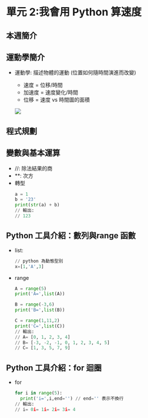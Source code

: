 單元 2:我會用 Python 算速度
=========================

## 本週簡介

## 運動學簡介
- 運動學: 描述物體的運動 (位置如何隨時間演進而改變)
    - 速度 = 位移/時間
    - 加速度 = 速度變化/時間
    - 位移 = 速度 vs 時間圖的面積
    
    ![](https://user-images.githubusercontent.com/11552271/146234282-1290b201-1490-49f9-8853-e4e5250e596b.png)

## 程式規劃

## 變數與基本運算
- //: 除法結果的商
- **: 次方
- 轉型
    ```py
    a = 1
    b = '23'
    print(str(a) + b)
    // 輸出:
    // 123
    ```

## Python 工具介紹：數列與range 函數
- list:
    ```py
    // python 為動態型別
    x=[1,'A',3]
    ```
- range
    ```py
    A = range(5)
    print('A=',list(A))

    B = range(-3,6)
    print('B=',list(B))

    C = range(1,11,2)
    print('C=',list(C))
    // 輸出:
    // A= [0, 1, 2, 3, 4]
    // B= [-3, -2, -1, 0, 1, 2, 3, 4, 5]
    // C= [1, 3, 5, 7, 9]
    ```
    
## Python 工具介紹：for 迴圈
- for
    ```py
    for i in range(5):
      print('i=',i,end='') // end='' 表示不換行
    // 輸出:
    // i= 0i= 1i= 2i= 3i= 4
    ```
